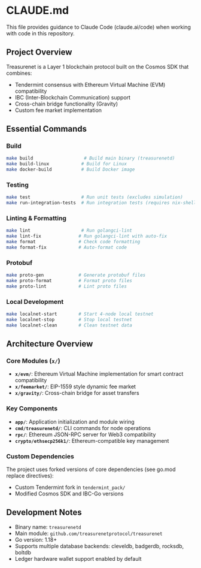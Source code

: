 # CLAUDE.md

This file provides guidance to Claude Code (claude.ai/code) when working with code in this repository.

## Project Overview

Treasurenet is a Layer 1 blockchain protocol built on the Cosmos SDK that combines:
- Tendermint consensus with Ethereum Virtual Machine (EVM) compatibility
- IBC (Inter-Blockchain Communication) support
- Cross-chain bridge functionality (Gravity)
- Custom fee market implementation

## Essential Commands

### Build
```bash
make build                   # Build main binary (treasurenetd)
make build-linux            # Build for Linux
make docker-build           # Build Docker image
```

### Testing
```bash
make test                   # Run unit tests (excludes simulation)
make run-integration-tests  # Run integration tests (requires nix-shell)
```

### Linting & Formatting
```bash
make lint                   # Run golangci-lint
make lint-fix              # Run golangci-lint with auto-fix
make format                # Check code formatting
make format-fix            # Auto-format code
```

### Protobuf
```bash
make proto-gen             # Generate protobuf files
make proto-format          # Format proto files
make proto-lint            # Lint proto files
```

### Local Development
```bash
make localnet-start        # Start 4-node local testnet
make localnet-stop         # Stop local testnet
make localnet-clean        # Clean testnet data
```

## Architecture Overview

### Core Modules (`x/`)
- **`x/evm/`**: Ethereum Virtual Machine implementation for smart contract compatibility
- **`x/feemarket/`**: EIP-1559 style dynamic fee market
- **`x/gravity/`**: Cross-chain bridge for asset transfers

### Key Components
- **`app/`**: Application initialization and module wiring
- **`cmd/treasurenetd/`**: CLI commands for node operations
- **`rpc/`**: Ethereum JSON-RPC server for Web3 compatibility
- **`crypto/ethsecp256k1/`**: Ethereum-compatible key management

### Custom Dependencies
The project uses forked versions of core dependencies (see go.mod replace directives):
- Custom Tendermint fork in `tendermint_pack/`
- Modified Cosmos SDK and IBC-Go versions

## Development Notes

- Binary name: `treasurenetd`
- Main module: `github.com/treasurenetprotocol/treasurenet`
- Go version: 1.18+
- Supports multiple database backends: cleveldb, badgerdb, rocksdb, boltdb
- Ledger hardware wallet support enabled by default